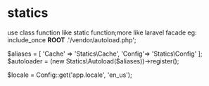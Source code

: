 # statics
use class function like static function;more like laravel facade
eg: 
include_once  __ROOT__ .'/vendor/autoload.php';

$aliases = [
    'Cache' => 'Statics\Cache',
    'Config'=> 'Statics\Config'
];
$autoloader = (new Statics\Autoload($aliases))->register();

$locale = Config::get('app.locale', 'en_us');
